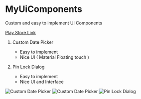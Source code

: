# MyUiComponents
Custom and easy to implement UI Components

[Play Store Link](https://play.google.com/store/apps/details?id=com.puzzle.unblock.subway.candy.clash.classic.cuboid)

1. Custom Date Picker
    - Easy to implement
    - Nice UI ( Material Floating touch )

2. Pin Lock Dialog
    - Easy to implement
    - Nice UI and Interface
    


![Custom Date Picker](https://github.com/pkjvit/MyUiComponents/blob/master/device-2016-03-09-220147.jpg)
![Custom Date Picker](https://github.com/pkjvit/MyUiComponents/blob/master/device-2016-03-09-220208.jpg)
![Pin Lock Dialog](https://github.com/pkjvit/MyUiComponents/blob/master/device-2016-03-09-220225.jpg)
